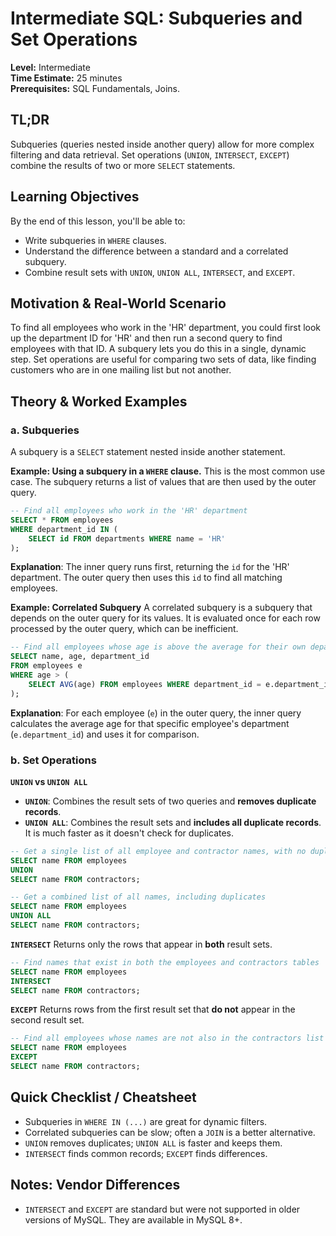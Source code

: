 # Intermediate SQL: Subqueries and Set Operations

**Level:** Intermediate  
**Time Estimate:** 25 minutes  
**Prerequisites:** SQL Fundamentals, Joins.

## TL;DR
Subqueries (queries nested inside another query) allow for more complex filtering and data retrieval. Set operations (`UNION`, `INTERSECT`, `EXCEPT`) combine the results of two or more `SELECT` statements.

## Learning Objectives
By the end of this lesson, you'll be able to:
- Write subqueries in `WHERE` clauses.
- Understand the difference between a standard and a correlated subquery.
- Combine result sets with `UNION`, `UNION ALL`, `INTERSECT`, and `EXCEPT`.

## Motivation & Real-World Scenario
To find all employees who work in the 'HR' department, you could first look up the department ID for 'HR' and then run a second query to find employees with that ID. A subquery lets you do this in a single, dynamic step. Set operations are useful for comparing two sets of data, like finding customers who are in one mailing list but not another.

## Theory & Worked Examples

### a. Subqueries
A subquery is a `SELECT` statement nested inside another statement.

**Example: Using a subquery in a `WHERE` clause.**
This is the most common use case. The subquery returns a list of values that are then used by the outer query.
```sql
-- Find all employees who work in the 'HR' department
SELECT * FROM employees
WHERE department_id IN (
    SELECT id FROM departments WHERE name = 'HR'
);
```
**Explanation**: The inner query runs first, returning the `id` for the 'HR' department. The outer query then uses this `id` to find all matching employees.

**Example: Correlated Subquery**
A correlated subquery is a subquery that depends on the outer query for its values. It is evaluated once for each row processed by the outer query, which can be inefficient.
```sql
-- Find all employees whose age is above the average for their own department
SELECT name, age, department_id
FROM employees e
WHERE age > (
    SELECT AVG(age) FROM employees WHERE department_id = e.department_id
);
```
**Explanation**: For each employee (`e`) in the outer query, the inner query calculates the average age for that specific employee's department (`e.department_id`) and uses it for comparison.

### b. Set Operations

**`UNION` vs `UNION ALL`**
- **`UNION`**: Combines the result sets of two queries and **removes duplicate records**.
- **`UNION ALL`**: Combines the result sets and **includes all duplicate records**. It is much faster as it doesn't check for duplicates.

```sql
-- Get a single list of all employee and contractor names, with no duplicates
SELECT name FROM employees
UNION
SELECT name FROM contractors;

-- Get a combined list of all names, including duplicates
SELECT name FROM employees
UNION ALL
SELECT name FROM contractors;
```

**`INTERSECT`**
Returns only the rows that appear in **both** result sets.
```sql
-- Find names that exist in both the employees and contractors tables
SELECT name FROM employees
INTERSECT
SELECT name FROM contractors;
```

**`EXCEPT`**
Returns rows from the first result set that **do not** appear in the second result set.
```sql
-- Find all employees whose names are not also in the contractors list
SELECT name FROM employees
EXCEPT
SELECT name FROM contractors;
```

## Quick Checklist / Cheatsheet
- Subqueries in `WHERE IN (...)` are great for dynamic filters.
- Correlated subqueries can be slow; often a `JOIN` is a better alternative.
- `UNION` removes duplicates; `UNION ALL` is faster and keeps them.
- `INTERSECT` finds common records; `EXCEPT` finds differences.

## Notes: Vendor Differences
- `INTERSECT` and `EXCEPT` are standard but were not supported in older versions of MySQL. They are available in MySQL 8+.
